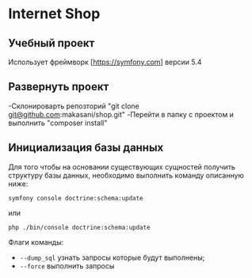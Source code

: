 # Internet Shop
## Учебный проект

Использует фреймворк [https://symfony.com] версии 5.4

## Развернуть проект 

-Склонироварть репозторий "git clone git@github.com:makasani/shop.git"
-Перейти в папку с проектом и выполнить "composer install"



## Инициализация базы данных

Для того чтобы на основании существующих сущностей получить структуру базы данных, необходимо выполнить команду описанную ниже:

``` 
symfony console doctrine:schema:update
```
или
``` 
php ./bin/console doctrine:schema:update
```
Флаги команды:
- `--dump_sql` узнать запросы которые будут выполнены;
- `--force` выполнить запросы
